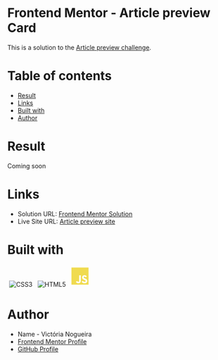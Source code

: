 # Frontend Mentor - Article preview Card 

This is a solution to the [Article preview challenge](https://www.frontendmentor.io/challenges/article-preview-component-dYBN_pYFT).

# Table of contents

- [Result](#result)
- [Links](#links)
- [Built with](#built-with)
- [Author](#author)

# Result

Coming soon

# Links

- Solution URL: [Frontend Mentor Solution](https://www.frontendmentor.io/solutions/article-preview-_zYsWhxFq9)
- Live Site URL: [Article preview site](https://article-preview-hazel.vercel.app/)

# Built with

<img src="https://i.ibb.co/bLF1P6n/css-3.png" alt="CSS3" height="40" style="vertical-align:down; margin:4px"></a>
<img src="https://i.ibb.co/Ch4SDLV/html-1.png" alt="HTML5" height="40" style="vertical-align:down; margin:4px"></a>
<img src="https://raw.githubusercontent.com/devicons/devicon/master/icons/javascript/javascript-plain.svg" alt="JavaScript" height="40" style="vertical-align:down; margin:4px">

# Author

- Name - Victória Nogueira
- [Frontend Mentor Profile](https://www.frontendmentor.io/profile/victoriamnx)
- [GitHub Profile](https://github.com/victoriamnx)
